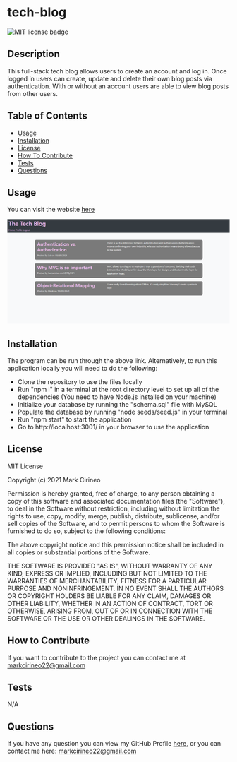 # tech-blog

![MIT license badge](https://img.shields.io/badge/license-MIT-brightgreen)

## Description
This full-stack tech blog allows users to create an account and log in. Once logged in users can create, update and delete their own blog posts via authentication. With or without an account users are able to view blog posts from other users. 

## Table of Contents
- [Usage](#usage)
- [Installation](#installation)
- [License](#license)
- [How To Contribute](#how-to-contribute)
- [Tests](#tests)
- [Questions](#questions)

## Usage
You can visit the website [here](https://rocky-inlet-23725.herokuapp.com/)

![screenshot of the homepage](./assets/images/homepage.png)

## Installation
The program can be run through the above link. Alternatively, to run this application locally you will need to do the following:
- Clone the repository to use the files locally
- Run "npm i" in a terminal at the root directory level to set up all of the dependencies (You need to have Node.js installed on your machine)
- Initialize your database by running the "schema.sql" file with MySQL
- Populate the database by running "node seeds/seed.js" in your terminal
- Run "npm start" to start the application
- Go to http://localhost:3001/ in your browser to use the application

## License
MIT License

Copyright (c) 2021 Mark Cirineo

Permission is hereby granted, free of charge, to any person obtaining a copy of this software and associated documentation files (the "Software"), to deal in the Software without restriction, including without limitation the rights to use, copy, modify, merge, publish, distribute, sublicense, and/or sell copies of the Software, and to permit persons to whom the Software is furnished to do so, subject to the following conditions:

The above copyright notice and this permission notice shall be included in all copies or substantial portions of the Software.

THE SOFTWARE IS PROVIDED "AS IS", WITHOUT WARRANTY OF ANY KIND, EXPRESS OR IMPLIED, INCLUDING BUT NOT LIMITED TO THE WARRANTIES OF MERCHANTABILITY, FITNESS FOR A PARTICULAR PURPOSE AND NONINFRINGEMENT. IN NO EVENT SHALL THE AUTHORS OR COPYRIGHT HOLDERS BE LIABLE FOR ANY CLAIM, DAMAGES OR OTHER LIABILITY, WHETHER IN AN ACTION OF CONTRACT, TORT OR OTHERWISE, ARISING FROM, OUT OF OR IN CONNECTION WITH THE SOFTWARE OR THE USE OR OTHER DEALINGS IN THE SOFTWARE.
## How to Contribute
If you want to contribute to the project you can contact me at markcirineo22@gmail.com
## Tests
N/A
## Questions
If you have any question you can view my GitHub Profile [here](https://www.github.com/MarkCirineo), or you can contact me here: markcirineo22@gmail.com